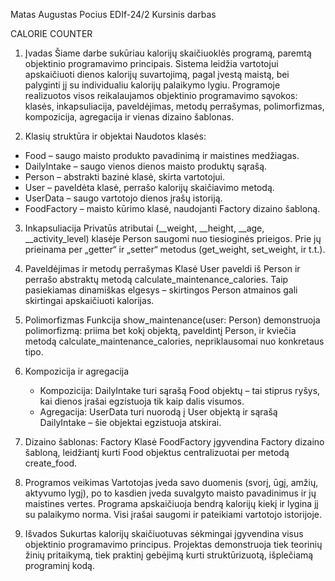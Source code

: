 Matas Augustas Pocius EDIf-24/2
Kursinis darbas

CALORIE COUNTER

1. Įvadas
   Šiame darbe sukūriau kalorijų skaičiuoklės programą, paremtą objektinio programavimo principais. Sistema leidžia vartotojui apskaičiuoti dienos kalorijų suvartojimą, pagal įvestą maistą, bei palyginti jį su individualiu kalorijų palaikymo lygiu. Programoje realizuotos visos reikalaujamos objektinio programavimo sąvokos: klasės, inkapsuliacija, paveldėjimas, metodų perrašymas, polimorfizmas, kompozicija, agregacija ir vienas dizaino šablonas.

2.  Klasių struktūra ir objektai
   Naudotos klasės:
- Food – saugo maisto produkto pavadinimą ir maistines medžiagas.
- DailyIntake – saugo vienos dienos maisto produktų sąrašą.
- Person – abstrakti bazinė klasė, skirta vartotojui.
- User – paveldėta klasė, perrašo kalorijų skaičiavimo metodą.
- UserData – saugo vartotojo dienos įrašų istoriją.
- FoodFactory – maisto kūrimo klasė, naudojanti Factory dizaino šabloną.

3. Inkapsuliacija
   Privatūs atributai (__weight, __height, __age, __activity_level) klasėje Person saugomi nuo tiesioginės prieigos. Prie jų prieinama per „getter“ ir „setter“ metodus (get_weight, set_weight, ir t.t.).

4. Paveldėjimas ir metodų perrašymas
   Klasė User paveldi iš Person ir perrašo abstraktų metodą calculate_maintenance_calories. Taip pasiekiamas dinamiškas elgesys – skirtingos Person atmainos gali skirtingai apskaičiuoti kalorijas.

5. Polimorfizmas
   Funkcija show_maintenance(user: Person) demonstruoja polimorfizmą: priima bet kokį objektą, paveldintį Person, ir kviečia metodą calculate_maintenance_calories, nepriklausomai nuo konkretaus tipo.

6. Kompozicija ir agregacija
    - Kompozicija: DailyIntake turi sąrašą Food objektų – tai stiprus ryšys, kai dienos įrašai egzistuoja tik kaip dalis visumos.
    - Agregacija: UserData turi nuorodą į User objektą ir sąrašą DailyIntake – šie objektai egzistuoja atskirai.

7. Dizaino šablonas: Factory
   Klasė FoodFactory įgyvendina Factory dizaino šabloną, leidžiantį kurti Food objektus centralizuotai per metodą create_food.

8. Programos veikimas
   Vartotojas įveda savo duomenis (svorį, ūgį, amžių, aktyvumo lygį), po to kasdien įveda suvalgyto maisto pavadinimus ir jų maistines vertes. Programa apskaičiuoja bendrą kalorijų kiekį ir lygina jį su palaikymo norma. Visi įrašai saugomi ir pateikiami vartotojo istorijoje.

9. Išvados
    Sukurtas kalorijų skaičiuotuvas sėkmingai įgyvendina visus objektinio programavimo principus. Projektas demonstruoja tiek teorinių žinių pritaikymą, tiek praktinį gebėjimą kurti struktūrizuotą, išplečiamą programinį kodą.

